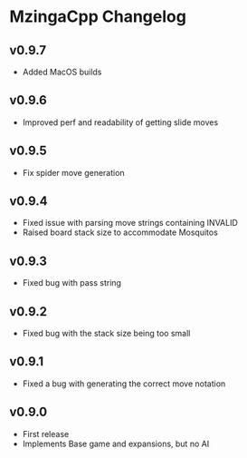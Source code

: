 # MzingaCpp Changelog #

## v0.9.7 ##

* Added MacOS builds

## v0.9.6 ##

* Improved perf and readability of getting slide moves

## v0.9.5 ##

* Fix spider move generation

## v0.9.4 ##

* Fixed issue with parsing move strings containing INVALID
* Raised board stack size to accommodate Mosquitos

## v0.9.3 ##

* Fixed bug with pass string

## v0.9.2 ##

* Fixed bug with the stack size being too small

## v0.9.1 ##

* Fixed a bug with generating the correct move notation

## v0.9.0 ##

* First release
* Implements Base game and expansions, but no AI
